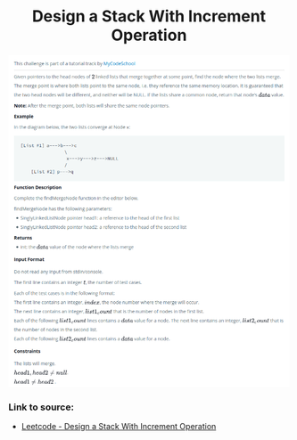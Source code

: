 <h1 align="center">Design a Stack With Increment Operation</h1>

![alt text](https://github.com/matthew01lokiet/Algorithmic-exercises/blob/main/z_description_images/Linked%20List/find_merge_point_of_two_lists.png?raw=true)

### Link to source: 
- <a href="https://leetcode.com/problems/design-a-stack-with-increment-operation/">Leetcode - Design a Stack With Increment Operation</a>
